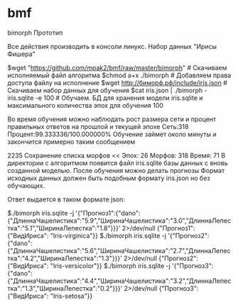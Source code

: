 # bmf
<p>bimorph Прототип

<p>Все действия производить в консоли линукс. Набор данных "Ирисы Фишера"

$wget "https://github.com/mpak2/bmf/raw/master/bimorph" # Скачиваем исполняемый файл алгоритма
$chmod a+x ./bimorph # Добавляем права доступа файлу на исполнение
$wget http://биморф.рф/include/iris.json # Cкачиваем  набор данных для обучения
$cat iris.json | ./bimorph - iris.sqlite -e 100 # Обучаем. БД для хранения модели iris.sqlite и максимального количества эпох для обучения 100

<p>Во время обучения можно наблюдать рост размера сети и процент правильных ответов на прошлой и текущей эпохе
Сеть:318 Процент:99.333336/100.000000%
Обучение займет около минуты и закончится примерно таким сообщением

<p>2235 Сохранение списка морфов << Эпох: 26 Морфов: 318 Время: 71
В директории с алгоритмом появится файл iris.sqlite базы данных с вновь созданной моделью. После обучения можно делать прогнозы
Формат исходных данных должен быть подобным формату iris.json но без обучающих.

<p>Ответ выдается в таком формате json:

$./bimorph iris.sqlite -j '{"Прогноз1":{"dano":{"ДлиннаЧашелистика":"5.9","ШиринаЧашелистика":"3.0","ДлиннаЛепестка":"5.1","ШиринаЛепестка":"1.8"}}}' 2>/dev/null
{"Прогноз1": {"ВидИриса": "Iris-virginica"}}
$./bimorph iris.sqlite -j '{"Прогноз2":{"dano":{"ДлиннаЧашелистика":"5.6","ШиринаЧашелистика":"2.7","ДлиннаЛепестка":"4.2","ШиринаЛепестка":"1.3"}}}' 2>/dev/null
{"Прогноз2": {"ВидИриса": "Iris-versicolor"}}
$./bimorph iris.sqlite -j '{"Прогноз3":{"dano":{"ДлиннаЧашелистика":"4.4","ШиринаЧашелистика":"3.2","ДлиннаЛепестка":"1.3","ШиринаЛепестка":"0.2"}}}' 2>/dev/null
{"Прогноз3": {"ВидИриса": "Iris-setosa"}}
